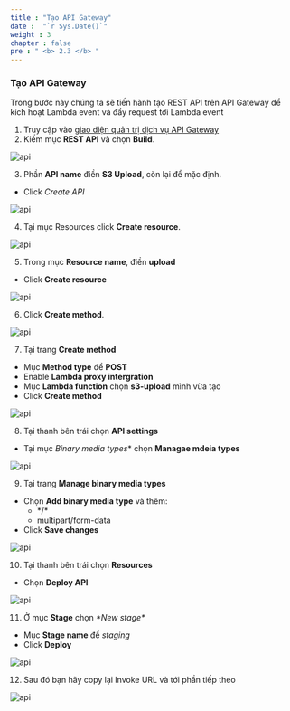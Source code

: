 ```yaml
---
title : "Tạo API Gateway"
date :  "`r Sys.Date()`" 
weight : 3 
chapter : false
pre : " <b> 2.3 </b> "
---
```


### Tạo API Gateway

Trong bước này chúng ta sẽ tiến hành tạo REST API trên API Gateway để kích hoạt Lambda event và đẩy request tới Lambda event
1. Truy cập vào [giao diện quản trị dịch vụ API Gateway](console.aws.amazon.com/apigateway/)
2. Kiếm mục **REST API** và chọn **Build**.  

![api](/images/2.prerequisite/001-createapi.png)

3. Phần **API name** điền **S3 Upload**, còn lại để mặc định.
  + Click *Create API*


![api](/images/2.prerequisite/002-createapi.png)

4. Tại mục Resources click **Create resource**.  

![api](/images/2.prerequisite/003-createapi.png)

5. Trong mục **Resource name**, điền **upload**
  + Click **Create resource**

![api](/images/2.prerequisite/004-createapi.png)

6. Click **Create method**.

![api](/images/2.prerequisite/005-createapi.png)

7. Tại trang **Create method**
  + Mục **Method type** để **POST**
  + Enable **Lambda proxy intergration**
  + Mục **Lambda function** chọn **s3-upload** mình vừa tạo
  + Click **Create method**

![api](/images/2.prerequisite/006-createapi.png)

8. Tại thanh bên trái chọn **API settings**
  + Tại mục *Binary media types** chọn **Managae mdeia types**

![api](/images/2.prerequisite/007-createapi.png)

9. Tại trang **Manage binary media types**
  + Chọn **Add binary media type** và thêm:
    + \*/\*
    + multipart/form-data
  + Click **Save changes**

![api](/images/2.prerequisite/008-createapi.png)

10. Tại thanh bên trái chọn **Resources** 
  + Chọn **Deploy API**

![api](/images/2.prerequisite/009-createapi.png)

11. Ở mục **Stage** chọn *\*New stage\**
  + Mục **Stage name** để *staging*
  + Click **Deploy**

![api](/images/2.prerequisite/010-createapi.png)

12. Sau đó bạn hãy copy lại Invoke URL và tới phần tiếp theo

![api](/images/2.prerequisite/011-createapi.png)